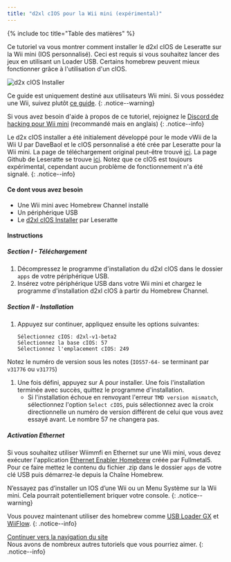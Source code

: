 ```yaml
---
title: "d2xl cIOS pour la Wii mini (expérimental)"
---
```


{% include toc title="Table des matières" %}

Ce tutoriel va vous montrer comment installer le d2xl cIOS de Leseratte sur la Wii mini (IOS personnalisé). Ceci est requis si vous souhaitez lancer des jeux en utilisant un Loader USB. Certains homebrew peuvent mieux fonctionner grâce à l'utilisation d'un cIOS.

![d2x cIOS Installer](/images/cIOS.png)

Ce guide est uniquement destiné aux utilisateurs Wii mini. Si vous possédez une Wii, suivez plutôt [ce guide](cios).
{: .notice--warning}

Si vous avez besoin d'aide à propos de ce tutoriel, rejoignez le [Discord de hacking pour Wii mini](https://discord.gg/6ryxnkS) (recommandé mais en anglais)
{: .notice--info}

Le d2x cIOS installer a été initialement développé pour le mode vWii de la Wii U par DaveBaol et le cIOS personnalisé a été crée par Leseratte pour la Wii mini. La page de téléchargement original peut-être trouvé [ici](https://wii.leseratte10.de/d2xl-cIOS/). La page Github de Leseratte se trouve [ici](https://github.com/Leseratte10/d2xl-cios). Notez que ce cIOS est toujours expérimental, cependant aucun problème de fonctionnement n'a été signalé.
{: .notice--info}

#### Ce dont vous avez besoin

* Une Wii mini avec Homebrew Channel installé
* Un périphérique USB
* Le [d2xl cIOS Installer](/assets/files/d2xl_wii_mini_cIOS_installer_v1_beta2.zip) par Leseratte

#### Instructions

##### Section I - Téléchargement

1. Décompressez le programme d'installation du d2xl cIOS dans le dossier `apps` de votre périphérique USB.
1. Insérez votre périphérique USB dans votre Wii mini et chargez le programme d'installation d2xl cIOS à partir du Homebrew Channel.

##### Section II - Installation

1. Appuyez sur continuer, appliquez ensuite les options suivantes:
    ```
    Sélectionnez cIOS: d2xl-v1-beta2 
   Sélectionnez la base cIOS: 57 
   Sélectionnez l'emplacement cIOS: 249
    ```
Notez le numéro de version sous les notes (` IOS57-64- ` se terminant par ` v31776 ` ou ` v31775 `)
1. Une fois défini, appuyez sur A pour installer. Une fois l'installation terminée avec succès, quittez le programme d'installation.
   - Si l'installation échoue en renvoyant l'erreur `TMD version mismatch`, sélectionnez l'option `Select cIOS`, puis sélectionnez avec la croix directionnelle un numéro de version différent de celui que vous avez essayé avant. Le nombre 57 ne changera pas.


##### Activation Ethernet
Si vous souhaitez utiliser Wiimmfi en Ethernet sur une Wii mini, vous devez exécuter l'application [Ethernet Enabler Homebrew](/assets/files/Wii_Mini_Ethernet_Enable.zip) créée par Fullmetal5. Pour ce faire mettez le contenu du fichier .zip dans le dossier `apps` de votre clé USB puis démarrez-le depuis la Chaîne Homebrew.

N’essayez pas d’installer un IOS d’une Wii ou un Menu Système sur la Wii mini. Cela pourrait potentiellement briquer votre console.
{: .notice--warning}

Vous pouvez maintenant utiliser des homebrew comme [USB Loader GX](usbloadergx) et [WiiFlow](wiiflow).
{: .notice--info}

[Continuer vers la navigation du site](site-navigation)<br> Nous avons de nombreux autres tutoriels que vous pourriez aimer.
{: .notice--info}
